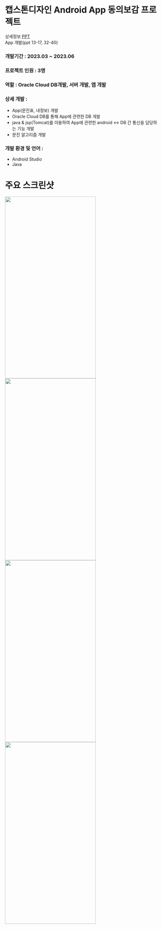 # 캡스톤디자인 Android App 동의보감 프로젝트

상세정보 [PPT](https://github.com/akdlcnd0994/debg/blob/main/%EB%8F%99%EC%9D%98%EB%B3%B4%EA%B0%90(%EC%BB%B4%EA%B3%B58%EC%A1%B0)%20%EC%BA%A1%EC%8A%A4%ED%86%A4%20%EB%94%94%EC%9E%90%EC%9D%B8%20%EC%B5%9C%EC%A2%85%20%EB%B0%9C%ED%91%9C%EC%9E%90%EB%A3%8C.pptx)
<br>
App 개발(ppt 13-17, 32-40)

### 개발기간 : 2023.03 ~ 2023.06
### 프로젝트 인원 : 3명
### 역할 : Oracle Cloud DB개발, 서버 개발, 앱 개발
### 상세 개발 : 
- App(문진표, 내정보) 개발
- Oracle Cloud DB를 통해 App에 관련한 DB 개발
- java & jsp(Tomcat)를 이용하여 App에 관련한 android <-> DB 간 통신을 담당하는 기능 개발
- 문진 알고리즘 개발
### 개발 환경 및 언어 : 
- Android Studio
- Java
# 주요 스크린샷
<img src="https://github.com/JunYong11/dege/assets/92434317/069f03ad-ab44-4846-a11b-648e96f84df5" width="300" height="600"/> <br>
<img src="https://github.com/JunYong11/dege/assets/92434317/170e3a11-f3ad-4dad-b2c8-965e746c0a8a" width="300" height="600"/> <br>
<img src="https://github.com/JunYong11/dege/assets/92434317/92ec6405-b714-4039-a50e-5a2d07270d15" width="300" height="600"/> <br>
<img src="https://github.com/JunYong11/dege/assets/92434317/89c99205-6882-4a4c-ae22-bf86afc36078" width="300" height="600"/>

